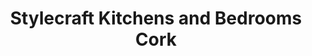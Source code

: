 ---
title: "Stylecraft Kitchens and Bedrooms Cork"
url: /ballincollig/stylecraft-kitchens-and-bedrooms-cork/
shop: kitchen
---